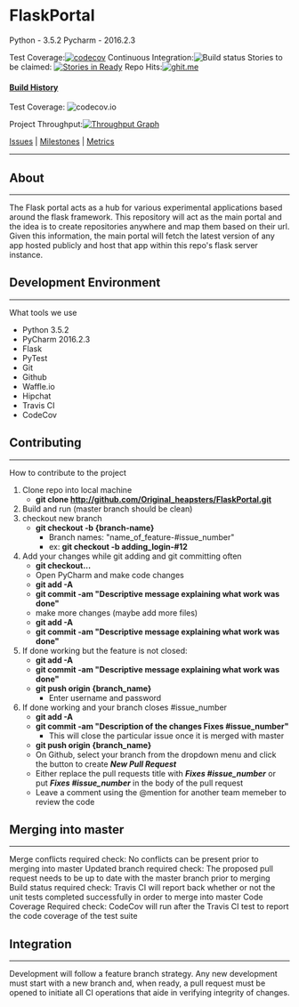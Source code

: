 # FlaskPortal

Python - 3.5.2
Pycharm - 2016.2.3

Test Coverage:[![codecov](https://codecov.io/gh/Original-heapsters/FlaskPortal/branch/master/graph/badge.svg)](https://codecov.io/gh/Original-heapsters/FlaskPortal)
Continuous Integration:![Build status](https://travis-ci.org/Original-heapsters/FlaskPortal.svg?branch=master)
Stories to be claimed: [![Stories in Ready](https://badge.waffle.io/Original-heapsters/FlaskPortal.png?label=ready&title=Ready)](https://waffle.io/Original-heapsters/FlaskPortal)
Repo Hits:[![ghit.me](https://ghit.me/badge.svg?repo=Original_heapsters/FlaskPortal)](https://ghit.me/repo/Original_heapsters/FlaskPortal)

#### [Build History](https://travis-ci.org/Original_heapsters/FlaskPortal/builds)

Test Coverage: ![codecov.io](https://codecov.io/github/Original-heapsters/FlaskPortal/branch.svg?branch=master)

Project Throughput:[![Throughput Graph](https://graphs.waffle.io/Original-heapsters/FlaskPortal/throughput.svg)](https://waffle.io/Original-heapsters/FlaskPortal/metrics/throughput)

[Issues](https://github.com/Original-heapsters/FlaskPortal/issues) | [Milestones](https://github.com/Original-heapsters/FlaskPortal/milestones) | [Metrics](https://github.com/Original-heapsters/FlaskPortal/graphs/contributors)
___

## About
___
The Flask portal acts as a hub for various experimental applications based around the flask framework. This repository will act as the main portal and the idea is to create repositories anywhere and map them based on their url. Given this information, the main portal will fetch the latest version of any app hosted publicly and host that app within this repo's flask server instance. 

## Development Environment
___
What tools we use
* Python 3.5.2
* PyCharm 2016.2.3
* Flask
* PyTest
* Git
* Github
* Waffle.io
* Hipchat
* Travis CI
* CodeCov

## Contributing
___
How to contribute to the project

1. Clone repo into local machine
    * **git clone http://github.com/Original_heapsters/FlaskPortal.git**
2. Build and run (master branch should be clean)
3. checkout new branch
    *  **git checkout -b {branch-name}**
          * Branch names: "name_of_feature-#issue_number"
          * ex: **git checkout -b adding_login-#12**
4. Add your changes while git adding and git committing often
    * **git checkout...**
    * Open PyCharm and make code changes
    * **git add -A**
    * **git commit -am "Descriptive message explaining what work was done"**
    * make more changes (maybe add more files)
    * **git add -A**
    * **git commit -am "Descriptive message explaining what work was done"**
5. If done working but the feature is not closed:
    * **git add -A**
    * **git commit -am "Descriptive message explaining what work was done"**
    * **git push origin {branch_name}**
        * Enter username and password
6. If done working and your branch closes #issue_number
    * **git add -A**
    * **git commit -am "Description of the changes Fixes #issue_number"**
        * This will close the particular issue once it is merged with master
    * **git push origin {branch_name}**
    * On Github, select your branch from the dropdown menu and click the button to create ***New Pull Request***
    * Either replace the pull requests title with ***Fixes #issue_number*** or put ***Fixes #issue_number*** in the body of the pull request
    * Leave a comment using the @mention for another team memeber to review the code

## Merging into master
___
Merge conflicts required check: No conflicts can be present prior to merging into master
Updated branch required check: The proposed pull request needs to be up to date with the master branch prior to merging
Build status required check: Travis CI will report back whether or not the unit tests completed successfully in order to merge into master
Code Coverage Required check: CodeCov will run after the Travis CI test to report the code coverage of the test suite


## Integration
___
Development will follow a feature branch strategy. Any new development must start with a new branch and, when ready, a pull request must be opened to initiate all CI operations that aide in verifying integrity of changes.
